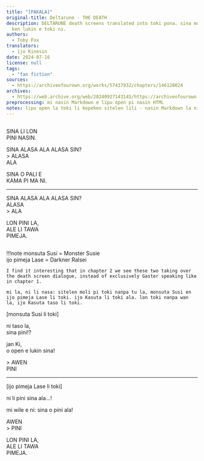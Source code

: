 ```yaml
---
title: "[PAKALA]"
original-title: Deltarune - THE DEATH
description: DELTARUNE death screens translated into toki pona. sina moli la, sina
  ken lukin e toki ni.
authors:
  - Toby Fox
translators:
  - ijo Kinesin
date: 2024-07-16
license: null
tags:
  - "fan fiction"
sources:
  - https://archiveofourown.org/works/57437932/chapters/146128024
archives:
  - https://web.archive.org/web/20240927143145/https://archiveofourown.org/works/57437932/chapters/146128024
preprocessing: mi nasin Markdown e lipu open pi nasin HTML
notes: lipu open la toki li kepeken sitelen lili · nasin Markdown la ni li ken ala
---
```


##

SINA LI LON  
PINI NASIN.

SINA ALASA ALA ALASA SIN?  
\> ALASA  
ALA

SINA O PALI E  
KAMA PI MA NI.

***

SINA ALASA ALA ALASA SIN?  
ALASA  
\> ALA

LON PINI LA,  
ALE LI TAWA  
PIMEJA.

##

!!!note
    monsuta Susi = Monster Susie  
    ijo pimeja Lase = Darkner Ralsei

    I find it interesting that in chapter 2 we see these two taking over the death screen dialogue, instead of exclusively Gaster speaking like in chapter 1.

    mi la, ni li nasa: sitelen moli pi toki nanpa tu la, monsuta Susi en ijo pimeja Lase li toki. ijo Kasuta li toki ala. lon toki nanpa wan la, ijo Kasuta taso li toki.

[monsuta Susi li toki]

ni taso la,  
sina pini!?

jan Ki,  
o open e lukin sina!

\> AWEN  
PINI

***

[ijo pimeja Lase li toki]

ni li pini sina ala...!

mi wile e ni: sina o pini ala!

AWEN  
\> PINI

LON PINI LA,  
ALE LI TAWA  
PIMEJA.